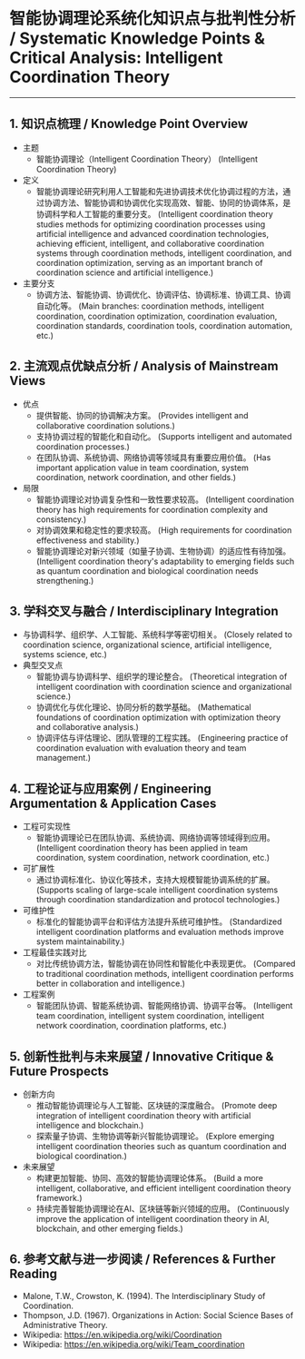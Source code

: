 # 智能协调理论系统化知识点与批判性分析 / Systematic Knowledge Points & Critical Analysis: Intelligent Coordination Theory

---

## 1. 知识点梳理 / Knowledge Point Overview

- 主题
  - 智能协调理论（Intelligent Coordination Theory）
      (Intelligent Coordination Theory)
- 定义
  - 智能协调理论研究利用人工智能和先进协调技术优化协调过程的方法，通过协调方法、智能协调和协调优化实现高效、智能、协同的协调体系，是协调科学和人工智能的重要分支。
      (Intelligent coordination theory studies methods for optimizing coordination processes using artificial intelligence and advanced coordination technologies, achieving efficient, intelligent, and collaborative coordination systems through coordination methods, intelligent coordination, and coordination optimization, serving as an important branch of coordination science and artificial intelligence.)
- 主要分支
  - 协调方法、智能协调、协调优化、协调评估、协调标准、协调工具、协调自动化等。
      (Main branches: coordination methods, intelligent coordination, coordination optimization, coordination evaluation, coordination standards, coordination tools, coordination automation, etc.)

## 2. 主流观点优缺点分析 / Analysis of Mainstream Views

- 优点
  - 提供智能、协同的协调解决方案。
      (Provides intelligent and collaborative coordination solutions.)
  - 支持协调过程的智能化和自动化。
      (Supports intelligent and automated coordination processes.)
  - 在团队协调、系统协调、网络协调等领域具有重要应用价值。
      (Has important application value in team coordination, system coordination, network coordination, and other fields.)
- 局限
  - 智能协调理论对协调复杂性和一致性要求较高。
      (Intelligent coordination theory has high requirements for coordination complexity and consistency.)
  - 对协调效果和稳定性的要求较高。
      (High requirements for coordination effectiveness and stability.)
  - 智能协调理论对新兴领域（如量子协调、生物协调）的适应性有待加强。
      (Intelligent coordination theory's adaptability to emerging fields such as quantum coordination and biological coordination needs strengthening.)

## 3. 学科交叉与融合 / Interdisciplinary Integration

- 与协调科学、组织学、人工智能、系统科学等密切相关。
  (Closely related to coordination science, organizational science, artificial intelligence, systems science, etc.)
- 典型交叉点
  - 智能协调与协调科学、组织学的理论整合。
      (Theoretical integration of intelligent coordination with coordination science and organizational science.)
  - 协调优化与优化理论、协同分析的数学基础。
      (Mathematical foundations of coordination optimization with optimization theory and collaborative analysis.)
  - 协调评估与评估理论、团队管理的工程实践。
      (Engineering practice of coordination evaluation with evaluation theory and team management.)

## 4. 工程论证与应用案例 / Engineering Argumentation & Application Cases

- 工程可实现性
  - 智能协调理论已在团队协调、系统协调、网络协调等领域得到应用。
      (Intelligent coordination theory has been applied in team coordination, system coordination, network coordination, etc.)
- 可扩展性
  - 通过协调标准化、协议化等技术，支持大规模智能协调系统的扩展。
      (Supports scaling of large-scale intelligent coordination systems through coordination standardization and protocol technologies.)
- 可维护性
  - 标准化的智能协调平台和评估方法提升系统可维护性。
      (Standardized intelligent coordination platforms and evaluation methods improve system maintainability.)
- 工程最佳实践对比
  - 对比传统协调方法，智能协调在协同性和智能化中表现更优。
      (Compared to traditional coordination methods, intelligent coordination performs better in collaboration and intelligence.)
- 工程案例
  - 智能团队协调、智能系统协调、智能网络协调、协调平台等。
      (Intelligent team coordination, intelligent system coordination, intelligent network coordination, coordination platforms, etc.)

## 5. 创新性批判与未来展望 / Innovative Critique & Future Prospects

- 创新方向
  - 推动智能协调理论与人工智能、区块链的深度融合。
      (Promote deep integration of intelligent coordination theory with artificial intelligence and blockchain.)
  - 探索量子协调、生物协调等新兴智能协调理论。
      (Explore emerging intelligent coordination theories such as quantum coordination and biological coordination.)
- 未来展望
  - 构建更加智能、协同、高效的智能协调理论体系。
      (Build a more intelligent, collaborative, and efficient intelligent coordination theory framework.)
  - 持续完善智能协调理论在AI、区块链等新兴领域的应用。
      (Continuously improve the application of intelligent coordination theory in AI, blockchain, and other emerging fields.)

## 6. 参考文献与进一步阅读 / References & Further Reading

- Malone, T.W., Crowston, K. (1994). The Interdisciplinary Study of Coordination.
- Thompson, J.D. (1967). Organizations in Action: Social Science Bases of Administrative Theory.
- Wikipedia: <https://en.wikipedia.org/wiki/Coordination>
- Wikipedia: <https://en.wikipedia.org/wiki/Team_coordination>
